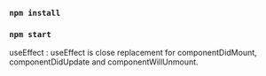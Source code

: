### `npm install`
### `npm start`

useEffect : useEffect is close replacement for componentDidMount, componentDidUpdate and componentWillUnmount.

